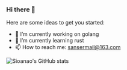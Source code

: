 ### Hi there 👋



Here are some ideas to get you started:

- 🔭 I’m currently working on golang
- 🌱 I’m currently learning rust
- 📫 How to reach me: sansermail@163.com

![Sioanao's GitHub stats](https://github-readme-stats.vercel.app/api?username=anuraghazra&show_icons=true&theme=radical)
